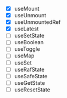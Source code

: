 - [x] useMount
- [x] useUnmount
- [x] useUnmountedRef
- [x] useLatest
- [ ] useSetState
- [ ] useBoolean
- [ ] useToggle
- [ ] useMap
- [ ] useSet
- [ ] useRafState
- [ ] useSafeState
- [ ] useGetState
- [ ] useResetState